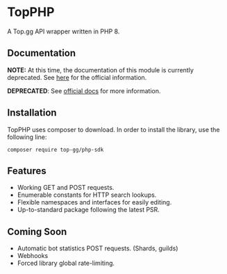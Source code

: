 # TopPHP
A Top.gg API wrapper written in PHP 8.

## Documentation
**NOTE:** At this time, the documentation of this module is currently deprecated.
See [here](https://docs.top.gg/libraries/php/) for the official information.

**DEPRECATED**: See [official docs](https://vapour-labs.gitbook.io/topphp/) for more information.

## Installation
TopPHP uses composer to download. In order to install the library, use the following line:

`composer require top-gg/php-sdk`

## Features

* Working GET and POST requests.
* Enumerable constants for HTTP search lookups.
* Flexible namespaces and interfaces for easily editing.
* Up-to-standard package following the latest PSR.

## Coming Soon

* Automatic bot statistics POST requests. (Shards, guilds)
* Webhooks
* Forced library global rate-limiting.
